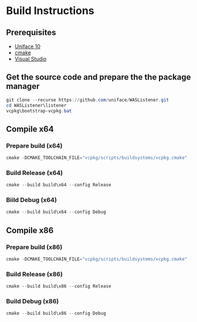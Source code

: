 # Build Instructions

## Prerequisites

- [Uniface 10](https://uniface.com/get-started "Register for Uniface 10 CE")
- [cmake](https://cmake.org/download/ "Download cmake")
- [Visual Studio](https://visualstudio.microsoft.com/ "Get Visual Studio")
  
## Get the source code and prepare the the package manager

```powershell
git clone --recurse https://github.com/uniface/WASListener.git
cd WASListener\listener
vcpkg\bootstrap-vcpkg.bat

```

## Compile x64

### Prepare build (x64)

```powershell
cmake -DCMAKE_TOOLCHAIN_FILE="vcpkg/scripts/buildsystems/vcpkg.cmake" -DVCPKG_TARGET_TRIPLET="x64-windows-static" -DUNIFACE_3GL_FOLDER="C:\Program Files\Uniface\Uniface 10 10.4.02\uniface\3gl" -A="x64" -B="build\x64"
```

### Build Release (x64)

```powershell
cmake --build build\x64 --config Release
```

### Biild Debug (x64)

```powershell
cmake --build build\x64 --config Debug
```

## Compile x86

### Prepare build (x86)

```powershell
cmake -DCMAKE_TOOLCHAIN_FILE="vcpkg/scripts/buildsystems/vcpkg.cmake" -DVCPKG_TARGET_TRIPLET="x86-windows-static" -DUNIFACE_3GL_FOLDER="C:\Program Files (x86)\Uniface\Uniface 10 10.4.02\uniface\3gl" -A="Win32" -B="build\x86"
```

### Build Release (x86)

```powershell
cmake --build build\x86 --config Release
```

### Build Debug (x86)

```powershell
cmake --build build\x86 --config Debug
```
